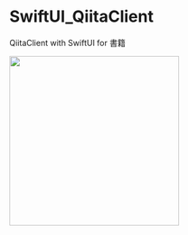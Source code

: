 # SwiftUI_QiitaClient
QiitaClient with SwiftUI for 書籍

<img src="https://user-images.githubusercontent.com/30540303/74588870-86a1c100-5043-11ea-898c-a8ae787287d9.png" width="300px"/>
